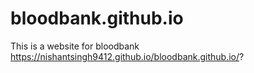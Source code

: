# bloodbank.github.io
This is a website for bloodbank https://nishantsingh9412.github.io/bloodbank.github.io/?
